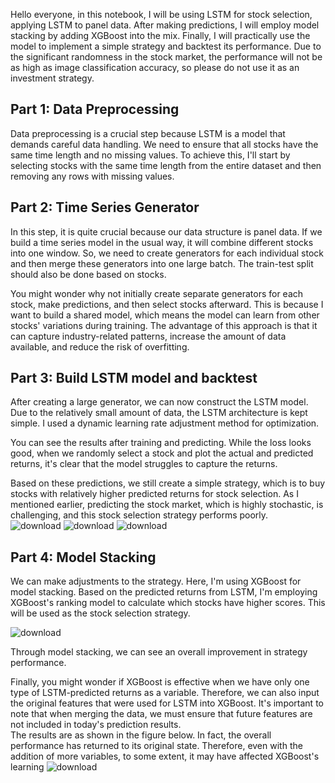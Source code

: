 Hello everyone, in this notebook, I will be using LSTM for stock selection, applying LSTM to panel data. After making predictions, I will employ model stacking by adding XGBoost into the mix. Finally, I will practically use the model to implement a simple strategy and backtest its performance. Due to the significant randomness in the stock market, the performance will not be as high as image classification accuracy, so please do not use it as an investment strategy.  

## Part 1: Data Preprocessing  
Data preprocessing is a crucial step because LSTM is a model that demands careful data handling. We need to ensure that all stocks have the same time length and no missing values. To achieve this, I'll start by selecting stocks with the same time length from the entire dataset and then removing any rows with missing values.

## Part 2: Time Series Generator  
In this step, it is quite crucial because our data structure is panel data. If we build a time series model in the usual way, it will combine different stocks into one window. So, we need to create generators for each individual stock and then merge these generators into one large batch. The train-test split should also be done based on stocks.

You might wonder why not initially create separate generators for each stock, make predictions, and then select stocks afterward. This is because I want to build a shared model, which means the model can learn from other stocks' variations during training. The advantage of this approach is that it can capture industry-related patterns, increase the amount of data available, and reduce the risk of overfitting.  

## Part 3: Build LSTM model and backtest  
After creating a large generator, we can now construct the LSTM model. Due to the relatively small amount of data, the LSTM architecture is kept simple. I used a dynamic learning rate adjustment method for optimization.

You can see the results after training and predicting. While the loss looks good, when we randomly select a stock and plot the actual and predicted returns, it's clear that the model struggles to capture the returns.

Based on these predictions, we still create a simple strategy, which is to buy stocks with relatively higher predicted returns for stock selection. As I mentioned earlier, predicting the stock market, which is highly stochastic, is challenging, and this stock selection strategy performs poorly.  
![download](https://github.com/Elvis-YAL/stock_selection_with-LSTM-and-model_stacking/assets/40426433/b4ac5c72-fee6-4b97-9e99-31f9c847f0be)
![download](https://github.com/Elvis-YAL/stock_selection_with-LSTM-and-model_stacking/assets/40426433/1a88cff5-150f-4572-93a5-a563d409a850)
![download](https://github.com/Elvis-YAL/stock_selection_with-LSTM-and-model_stacking/assets/40426433/a43be9c8-4859-4298-8c94-b9b0149c1722)

## Part 4: Model Stacking  
We can make adjustments to the strategy. Here, I'm using XGBoost for model stacking. Based on the predicted returns from LSTM, I'm employing XGBoost's ranking model to calculate which stocks have higher scores. This will be used as the stock selection strategy.  

![download](https://github.com/Elvis-YAL/stock_selection_with-LSTM-and-model_stacking/assets/40426433/c8c08ae4-78ef-4831-b228-d29db0280837)

Through model stacking, we can see an overall improvement in strategy performance.  

Finally, you might wonder if XGBoost is effective when we have only one type of LSTM-predicted returns as a variable. Therefore, we can also input the original features that were used for LSTM into XGBoost. It's important to note that when merging the data, we must ensure that future features are not included in today's prediction results.  
The results are as shown in the figure below. In fact, the overall performance has returned to its original state. Therefore, even with the addition of more variables, to some extent, it may have affected XGBoost's learning
![download](https://github.com/Elvis-YAL/stock_selection_with-LSTM-and-model_stacking/assets/40426433/552cfb80-00fa-4f6b-bf26-430469a21001)

